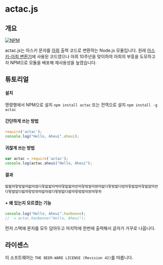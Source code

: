 # actac.js
## 개요
[![NPM](https://nodei.co/npm/actac.png?compact=true)](https://nodei.co/npm/actac/)

actac.js는 아스키 문자를 [아희](https://aheui.github.io) 출력 코드로 변환하는 Node.js 모듈입니다.
원래 [아스키-아희 변환기](http://asciitoaheui.herokuapp.com)에 사용된 코드였으나 
아희 10주년을 맞이하여 아희의 부흥을 도모하고자 NPM으로 모듈을 배포해 재사용성을 높였습니다.


## 튜토리얼
#### 설치
명령행에서 NPM으로 설치 `npm install actac`
또는 전역으로 설치 `npm install -g actac`

#### 간단하게 쓰는 방법
```js
require('actac');
console.log("Hello, Aheui".aheui);
```

#### 귀찮게 쓰는 방법
```js
var actac = require('actac');
console.log(actac.aheui("Hello, Aheui");
```

#### 결과
```
밣밢따맣밗밮따밦따밙다맣밦밟따박따맣밦밟따반따맣밬발따밝따밦다맣밪밣다밨따맣밣밥따맣밟밠따반다맣밞밥다밣따맣밨밖따밦따밚다맣밝밦다밞따맣밬발따밝따맣하
```

#### + 왜 있는지 모르겠는 기능
```js
console.log("Hello, Aheui".hanbeone);
//  = actac.hanbeone("Hello, Aheui");
```
먼저 스택에 문자를 모두 담아두고 마지막에 한번에 출력해서 글자가 거꾸로 나옵니다.


## 라이센스
이 소프트웨어는 `THE BEER-WARE LICENSE (Revision 42)`를 따릅니다.
